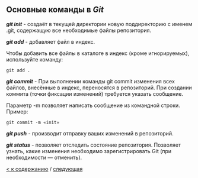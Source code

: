 ## Основные команды в _Git_

 ***git init*** - создаёт в текущей директории новую поддиректорию с именем .git, содержащую все необходимые файлы репозитория.

***git add*** - добавляет файл в индекс.

 Чтобы добавить все файлы в каталоге в индекс (кроме игнорируемых), используйте команду:

 ```bash=
 git add .
 ```

 ***git commit*** - При выполнении команды git commit изменения всех файлов, внесённые в индекс, переносятся в репозиторий. При создании коммита (точки фиксации изменений) требуется указать сообщение.

Параметр -m позволяет написать сообщение из командной строки. Пример:

```bash=
git commit -m «init»
```

***git push*** - производит отправку ваших изменений в репозиторий.

***git status*** - позволяет отследить состояние репозитория. Позволяет узнать, какие изменения необходимо зарегистрировать Git (при необходимости — отменить).

[< к содержанию](./readme.md) / [следующая](./gitignore.md)

